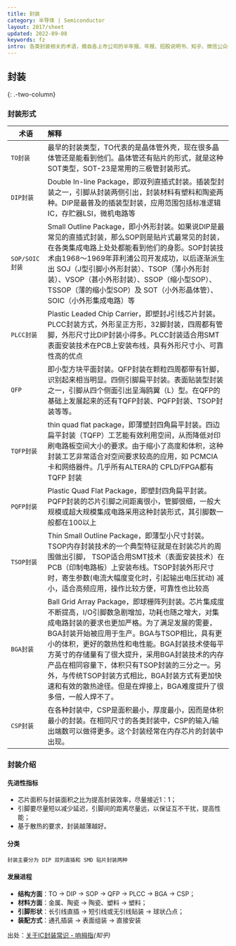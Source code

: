 ```yaml
---
title: 封装
category: 半导体 | Semiconductor
layout: 2017/sheet
updated: 2022-09-08
keywords: fz
intro: 各类封装相关的术语，摘自各上市公司的半年报、年报、招股说明书、知乎、微信公众号
---
```


## 封装
{: .-two-column}

### 封装形式

| 术语                      | 解释                                                                                                 |
| ------------------------  | :---------------------------------------------------------------------------------------------------- |
|`TO封装`|最早的封装类型，TO代表的是晶体管外壳，现在很多晶体管还是能看到他们。晶体管还有贴片的形式，就是这种SOT类型，SOT-23是常用的三极管封装形式。|
| `DIP封装`   |Double In-line Package，即双列直插式封装。插装型封装之一，引脚从封装两侧引出，封装材料有塑料和陶瓷两种。DIP是最普及的插装型封装，应用范围包括标准逻辑IC，存贮器LSI，微机电路等           |
| `SOP/SOIC封装`            | Small Outline Package，即小外形封装。如果说DIP是最常见的直插式封装，那么SOP则是贴片式最常见的封装，在各类集成电路上处处都能看到他们的身影。SOP封装技术由1968～1969年菲利浦公司开发成功，以后逐渐派生出 SOJ（J型引脚小外形封装）、TSOP（薄小外形封装）、VSOP（甚小外形封装）、SSOP（缩小型SOP）、TSSOP（薄的缩小型SOP）及 SOT（小外形晶体管）、SOIC（小外形集成电路）等                             |
| `PLCC封装`   |Plastic Leaded Chip Carrier，即塑封J引线芯片封装。PLCC封装方式，外形呈正方形，32脚封装，四周都有管脚，外形尺寸比DIP封装小得多。PLCC封装适合用SMT表面安装技术在PCB上安装布线，具有外形尺寸小、可靠性高的优点           |
|`QFP`|即小型方块平面封装。QFP封装在颗粒四周都带有针脚，识别起来相当明显。四侧引脚扁平封装。表面贴装型封装之一，引脚从四个侧面引出呈海鸥翼（L）型。在QFP的基础上发展起来的还有TQFP封装、PQFP封装、TSOP封装等等。|
| `TQFP封装`   |thin quad flat package，即薄塑封四角扁平封装。四边扁平封装（TQFP）工艺能有效利用空间，从而降低对印刷电路板空间大小的要求。由于缩小了高度和体积，这种封装工艺非常适合对空间要求较高的应用，如 PCMCIA 卡和网络器件。几乎所有ALTERA的 CPLD/FPGA都有 TQFP 封装           |
| `PQFP封装`   |Plastic Quad Flat Package，即塑封四角扁平封装。PQFP封装的芯片引脚之间距离很小，管脚很细，一般大规模或超大规模集成电路采用这种封装形式，其引脚数一般都在100以上           |
| `TSOP封装`   |Thin Small Outline Package，即薄型小尺寸封装。TSOP内存封装技术的一个典型特征就是在封装芯片的周围做出引脚， TSOP适合用SMT技术（表面安装技术）在PCB（印制电路板）上安装布线。TSOP封装外形尺寸时，寄生参数(电流大幅度变化时，引起输出电压扰动) 减小，适合高频应用，操作比较方便，可靠性也比较高           |
| `BGA封装`   |Ball Grid Array Package，即球栅阵列封装。芯片集成度不断提高，I/O引脚数急剧增加，功耗也随之增大，对集成电路封装的要求也更加严格。为了满足发展的需要，BGA封装开始被应用于生产。BGA与TSOP相比，具有更小的体积，更好的散热性和电性能。BGA封装技术使每平方英寸的存储量有了很大提升，采用BGA封装技术的内存产品在相同容量下，体积只有TSOP封装的三分之一。另外，与传统TSOP封装方式相比，BGA封装方式有更加快速和有效的散热途径。但是在焊接上，BGA难度提升了很多倍，一般人焊不了。           |
|`CSP封装`    |在各种封装中，CSP是面积最小，厚度最小，因而是体积最小的封装。在相同尺寸的各类封装中，CSP的输入/输出端数可以做得更多。这个封装经常在内存芯片的封装中出现。|

### 封装介绍

#### 先进性指标
- 芯片面积与封装面积之比为提高封装效率，尽量接近1：1；
- 引脚要尽量短以减少延迟，引脚间的距离尽量远，以保证互不干扰，提高性能；
- 基于散热的要求，封装越薄越好。

#### 分类
```
封装主要分为 DIP 双列直插和 SMD 贴片封装两种
```

#### 发展进程
- **结构方面**：TO -> DIP -> SOP -> QFP -> PLCC -> BGA -> CSP；
- **材料方面**：金属、陶瓷 -> 陶瓷、塑料 -> 塑料；
- **引脚形状**：长引线直插 -> 短引线或无引线贴装 -> 球状凸点；
- **装配方式**：通孔插装 -> 表面组装 -> 直接安装

出处：[关于IC封装常识 - 响拇指](https://zhuanlan.zhihu.com/p/61309094)_(知乎)_
